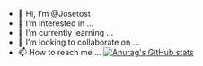 - 👋 Hi, I’m @Josetost
- 👀 I’m interested in ...
- 🌱 I’m currently learning ...
- 💞️ I’m looking to collaborate on ...
- 📫 How to reach me ...
[![Anurag's GitHub stats](https://github-readme-stats.vercel.app/api?username=josetost)](https://github.com/chuismiguel/github-readme-stats)

<!---
Josetost/Josetost is a ✨ special ✨ repository because its `README.md` (this file) appears on your GitHub profile.
You can click the Preview link to take a look at your changes.
--->
